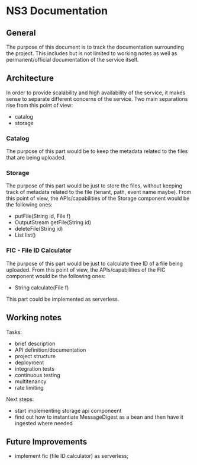# NS3 Documentation

## General

The purpose of this document is to track the documentation surrounding the project. This includes but is not limited to working notes as well as permanent/official documentation of the service itself.

## Architecture

In order to provide scalability and high availability of the service, it makes sense to separate different concerns of the service. Two main separations rise from this point of view:

- catalog
- storage

### Catalog

The purpose of this part would be to keep the metadata related to the files that are being uploaded.

### Storage

The purpose of this part would be just to store the files, without keeping track of metadata related to the file (tenant, path, event name maybe). From this point of view, the APIs/capabilities of the Storage component would be the following ones:

- putFile(String id, File f)
- OutputStream getFile(String id)
- deleteFile(String id)
- List<StoredFile> list()

### FIC - File ID Calculator

The purpose of this part would be just to calculate thee ID of a file being uploaded. From this point of view, the APIs/capabilities of the FIC component would be the following ones:

- String calculate(File f)

This part could be implemented as serverless.

## Working notes

Tasks:

- brief description
- API definition/documentation
- project structure
- deployment
- integration tests
- continuous testing
- multitenancy
- rate limiting

Next steps:

- start implementing storage api componeent
- find out how to instantiate MessageDigest as a bean and then have it ingested where needed

## Future Improvements

- implement fic (file ID calculator) as serverless;
